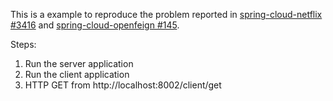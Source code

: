 This is a example to reproduce the problem reported in [spring-cloud-netflix #3416](https://github.com/spring-cloud/spring-cloud-netflix/issues/3416) and [spring-cloud-openfeign #145](https://github.com/spring-cloud/spring-cloud-openfeign/issues/145).

Steps:
1. Run the server application
2. Run the client application
3. HTTP GET from http://localhost:8002/client/get